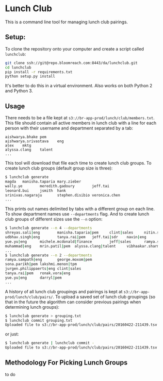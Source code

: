 # Lunch Club

This is a command line tool for managing lunch club pairings. 

## Setup:

To clone the repository onto your computer and create a script called `lunchclub`:

```sh
git clone ssh://git@repo.bloomreach.com:8443/da/lunchclub.git
cd lunchclub
pip install -r requirements.txt
python setup.py install
```

It's better to do this in a virtual environment. Also works on both Python 2 and Python 3.

## Usage

There needs to be a file kept at `s3://br-app-prod/lunch/club/members.txt`. This file should contain 
all active members in lunch club with a line for each person with their username and department separated by a tab:

```
aishwarya.bhake pem
aishwarya.srivastava    eng
alex    mktg
alyssa.clang    talent
...
```

This tool will download that file each time to create lunch club groups. To create lunch club groups (default group size is three):

```sh
$ lunchclub generate
magda   manisha.taparia mary.zieber
wally.ye        meredith.gadoury        jeff.tai
leonard.bui     jsmith  hank
srinivas.nagaraju       stephen.disibio veronica.chen
...
```

This prints out names delimited by tabs with a different group on each line. To show department names use `--departments` flag. And to 
create lunch club groups of different sizes use the `--n` option:

```sh
$ lunchclub generate --n 4 --departments
shreyas.sali|eng        manisha.taparia|pem     clint|sales     nitin.sharma|eng
udbhav.singh|eng        tanya.rai|pem   jeff.tai|sdr    navin|eng
yue.yu|eng      michele.mcdonald|finance        jeff|sales      ramya.sampath|eng
muhammad|eng    mrin.patil|pem  alyssa.clang|talent     vibhaakar.sharma|eng
...
$ lunchclub generate --n 2 --departments
ramya.sampath|eng       george.moxom|pem
sona.parikh|pem lakshmi.menon|tpm
jurgen.philippaerts|eng clint|sales
tanya.rai|pem   ronak.vora|eng
yue.yu|eng      darryl|pem
...
```

A history of all lunch club groupings and pairings is kept at `s3://br-app-prod/lunch/club/pairs/`. To upload a saved set of lunch club groupings (so that in the future the algorithm can consider previous pairings when determining lunch groups):

```sh
$ lunchclub generate > grouping.txt
$ lunchclub commit grouping.txt
Uploaded file to s3://br-app-prod/lunch/club/pairs/20160422-211439.tsv
```

or just:

```sh
$ lunchclub generate | lunchclub commit -
Uploaded file to s3://br-app-prod/lunch/club/pairs/20160422-211439.tsv
```

## Methodology For Picking Lunch Groups

to do



